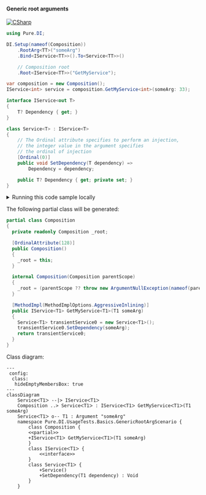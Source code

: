 #### Generic root arguments

[![CSharp](https://img.shields.io/badge/C%23-code-blue.svg)](../tests/Pure.DI.UsageTests/Generics/GenericRootArgScenario.cs)


```c#
using Pure.DI;

DI.Setup(nameof(Composition))
    .RootArg<TT>("someArg")
    .Bind<IService<TT>>().To<Service<TT>>()

    // Composition root
    .Root<IService<TT>>("GetMyService");

var composition = new Composition();
IService<int> service = composition.GetMyService<int>(someArg: 33);

interface IService<out T>
{
    T? Dependency { get; }
}

class Service<T> : IService<T>
{
    // The Ordinal attribute specifies to perform an injection,
    // the integer value in the argument specifies
    // the ordinal of injection
    [Ordinal(0)]
    public void SetDependency(T dependency) =>
        Dependency = dependency;

    public T? Dependency { get; private set; }
}
```

<details>
<summary>Running this code sample locally</summary>

- Make sure you have the [.NET SDK 9.0](https://dotnet.microsoft.com/en-us/download/dotnet/9.0) or later is installed
```bash
dotnet --list-sdk
```
- Create a net9.0 (or later) console application
```bash
dotnet new console -n Sample
```
- Add reference to NuGet package
  - [Pure.DI](https://www.nuget.org/packages/Pure.DI)
```bash
dotnet add package Pure.DI
```
- Copy the example code into the _Program.cs_ file

You are ready to run the example 🚀
```bash
dotnet run
```

</details>

The following partial class will be generated:

```c#
partial class Composition
{
  private readonly Composition _root;

  [OrdinalAttribute(128)]
  public Composition()
  {
    _root = this;
  }

  internal Composition(Composition parentScope)
  {
    _root = (parentScope ?? throw new ArgumentNullException(nameof(parentScope)))._root;
  }

  [MethodImpl(MethodImplOptions.AggressiveInlining)]
  public IService<T1> GetMyService<T1>(T1 someArg)
  {
    Service<T1> transientService0 = new Service<T1>();
    transientService0.SetDependency(someArg);
    return transientService0;
  }
}
```

Class diagram:

```mermaid
---
 config:
  class:
   hideEmptyMembersBox: true
---
classDiagram
	ServiceᐸT1ᐳ --|> IServiceᐸT1ᐳ
	Composition ..> ServiceᐸT1ᐳ : IServiceᐸT1ᐳ GetMyServiceᐸT1ᐳ(T1 someArg)
	ServiceᐸT1ᐳ o-- T1 : Argument "someArg"
	namespace Pure.DI.UsageTests.Basics.GenericRootArgScenario {
		class Composition {
		<<partial>>
		+IServiceᐸT1ᐳ GetMyServiceᐸT1ᐳ(T1 someArg)
		}
		class IServiceᐸT1ᐳ {
			<<interface>>
		}
		class ServiceᐸT1ᐳ {
			+Service()
			+SetDependency(T1 dependency) : Void
		}
	}
```

